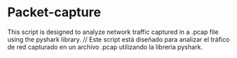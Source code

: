 # Packet-capture
This script is designed to analyze network traffic captured in a .pcap file using the pyshark library. // Este script está diseñado para analizar el tráfico de red capturado en un archivo .pcap utilizando la librería pyshark. 
